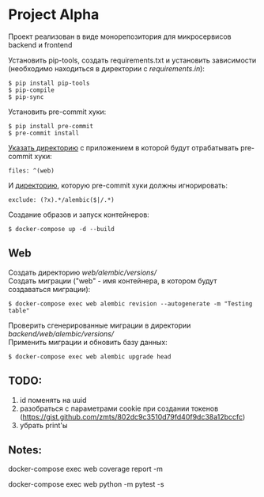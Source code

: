# Project Alpha
Проект реализован в виде монорепозитория для микросервисов backend и frontend  

Установить pip-tools, создать requirements.txt и установить зависимости  
(необходимо находиться в директории с *requirements.in*):
```
$ pip install pip-tools
$ pip-compile
$ pip-sync
```
Установить pre-commit хуки:
```
$ pip install pre-commit
$ pre-commit install
```
[Указать директорию](.pre-commit-config.yaml) с приложением в которой будут отрабатывать pre-commit хуки:  
```
files: ^(web)
```
И [директорию](.pre-commit-config.yaml), которую pre-commit хуки должны игнорировать:
```
exclude: (?x).*/alembic($|/.*)
```
Создание образов и запуск контейнеров:
```
$ docker-compose up -d --build
```

## Web
Создать директорию *web/alembic/versions/*  
Cоздать миграции ("web" - имя контейнера, в котором будут создаваться миграции):
```
$ docker-compose exec web alembic revision --autogenerate -m "Testing table"
```
Проверить сгенерированные миграции в директории *backend/web/alembic/versions/*  
Применить миграции и обновить базу данных:
```
$ docker-compose exec web alembic upgrade head
```

## TODO:
1. id поменять на uuid
2. разобраться с параметрами cookie при создании токенов (https://gist.github.com/zmts/802dc9c3510d79fd40f9dc38a12bccfc)
3. убрать print'ы

## Notes:

docker-compose exec web coverage report -m 

docker-compose exec web python -m pytest -s